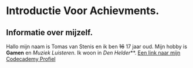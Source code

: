 # Introductie Voor Achievments.
## Informatie over mijzelf.

Hallo mijn naam is Tomas van Stenis en ik ben ~~16~~ 17 jaar oud.
Mijn hobby is **Gamen** en *Muziek Luisteren*.
Ik woon in _Den Helder_**.
[Een link naar mijn Codecademy Profiel](https://www.codecademy.com/profiles/tomie522246536309)
